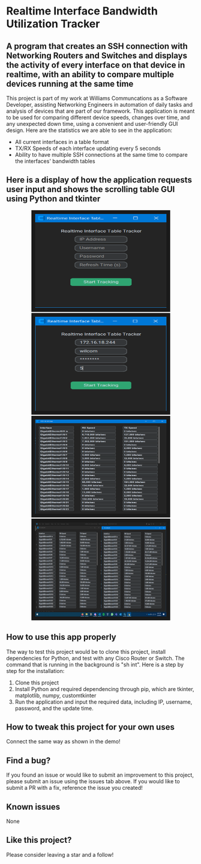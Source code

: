 # Realtime Interface Bandwidth Utilization Tracker

## A program that creates an SSH connection with Networking Routers and Switches and displays the activity of every interface on that device in realtime, with an ability to compare multiple devices running at the same time

This project is part of my work at Williams Communcations as a Software Developer, assisting Networking Engineers in automation of daily tasks and analysis of devices that are part of our framework. This application is meant to be used for comparing different device speeds, changes over time, and any unexpected down time, using a convenient and user-friendly GUI design. Here are the statistics we are able to see in the application:
- All current interfaces in a table format
- TX/RX Speeds of each interface updating every 5 seconds
- Ability to have multiple SSH connections at the same time to compare the interfaces' bandwidth tables 

## Here is a display of how the application requests user input and shows the scrolling table GUI using Python and tkinter

<p align = center>
<img src="/demo_content/pic1.PNG" alt="" width="350" height="250" border="10" />
<img src="/demo_content/pic2.PNG" alt="" width="350" height="250" border="10" />
<img src="/demo_content/pic3.PNG" alt="" width="350" height="250" border="10" />
<img src="/demo_content/pic4.PNG" alt="" width="350" height="250" border="10" />

</p>

## How to use this app properly

The way to test this project would be to clone this project, install dependencies for Python, and test with any Cisco Router or Switch. The command that is running in the background is "sh int". Here is a step by step for the installation:

1. Clone this project
2. Install Python and required dependencing through pip, which are tkinter, matplotlib, numpy, customtkinter
3. Run the application and input the required data, including IP, username, password, and the update time.
## How to tweak this project for your own uses

Connect the same way as shown in the demo!

## Find a bug?

If you found an issue or would like to submit an improvement to this project, please submit an issue using the issues tab above. If you would like to submit a PR with a fix, reference the issue you created!

## Known issues

None

## Like this project?

Please consider leaving a star and a follow!